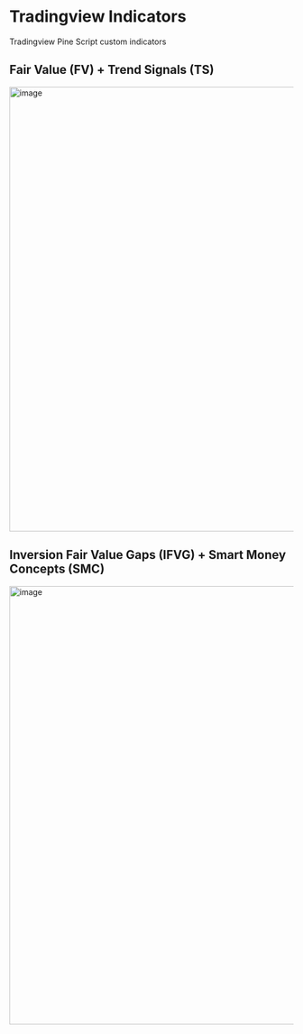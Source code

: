 # Tradingview Indicators
Tradingview Pine Script custom indicators

## Fair Value (FV) + Trend Signals (TS)

<img width="1778" height="789" alt="image" src="https://github.com/user-attachments/assets/21581c8c-3394-45d8-9373-0744a1dafea8" />

## Inversion Fair Value Gaps (IFVG) + Smart Money Concepts (SMC)

<img width="1790" height="778" alt="image" src="https://github.com/user-attachments/assets/892e3b11-253f-44e1-8198-2fe934d86a91" />
